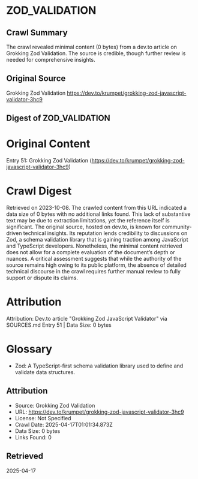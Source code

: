 # ZOD_VALIDATION

## Crawl Summary
The crawl revealed minimal content (0 bytes) from a dev.to article on Grokking Zod Validation. The source is credible, though further review is needed for comprehensive insights.

## Original Source
Grokking Zod Validation
https://dev.to/krumpet/grokking-zod-javascript-validator-3hc9

## Digest of ZOD_VALIDATION

# Original Content
Entry 51: Grokking Zod Validation (https://dev.to/krumpet/grokking-zod-javascript-validator-3hc9)

# Crawl Digest
Retrieved on 2023-10-08. The crawled content from this URL indicated a data size of 0 bytes with no additional links found. This lack of substantive text may be due to extraction limitations, yet the reference itself is significant. The original source, hosted on dev.to, is known for community-driven technical insights. Its reputation lends credibility to discussions on Zod, a schema validation library that is gaining traction among JavaScript and TypeScript developers. Nonetheless, the minimal content retrieved does not allow for a complete evaluation of the document’s depth or nuances. A critical assessment suggests that while the authority of the source remains high owing to its public platform, the absence of detailed technical discourse in the crawl requires further manual review to fully support or dispute its claims.

# Attribution
Attribution: Dev.to article "Grokking Zod JavaScript Validator" via SOURCES.md Entry 51 | Data Size: 0 bytes

# Glossary
- Zod: A TypeScript-first schema validation library used to define and validate data structures.

## Attribution
- Source: Grokking Zod Validation
- URL: https://dev.to/krumpet/grokking-zod-javascript-validator-3hc9
- License: Not Specified
- Crawl Date: 2025-04-17T01:01:34.873Z
- Data Size: 0 bytes
- Links Found: 0

## Retrieved
2025-04-17
